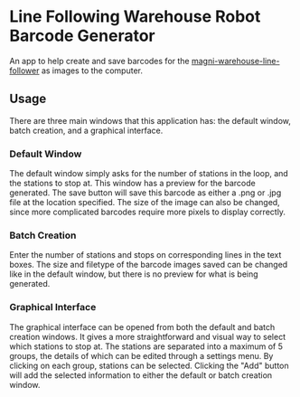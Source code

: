 # Line Following Warehouse Robot Barcode Generator
An app to help create and save barcodes for the [magni-warehouse-line-follower](https://github.com/dylancajigas/magni-warehouse-line-follower) as images to the computer.

## Usage
There are three main windows that this application has: the default window, batch creation, and a graphical interface. 

### Default Window
The default window simply asks for the number of stations in the loop, and the stations to stop at. This window has a preview for the barcode generated. The save button will save this barcode as either a .png or .jpg file at the location specified. The size of the image can also be changed, since more complicated barcodes require more pixels to display correctly.

### Batch Creation
Enter the number of stations and stops on corresponding lines in the text boxes. The size and filetype of the barcode images saved can be changed like in the default window, but there is no preview for what is being generated. 

### Graphical Interface
The graphical interface can be opened from both the default and batch creation windows. It gives a more straightforward and visual way to select which stations to stop at. The stations are separated into a maximum of 5 groups, the details of which can be edited through a settings menu. By clicking on each group, stations can be selected. Clicking the "Add" button will add the selected information to either the default or batch creation window.